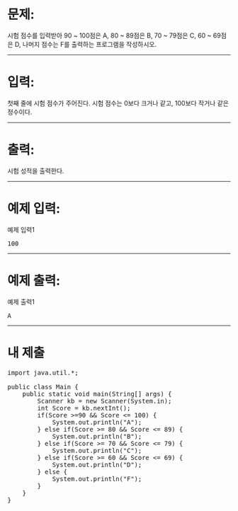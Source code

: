 # 문제: 
시험 점수를 입력받아 90 ~ 100점은 A, 80 ~ 89점은 B, 70 ~ 79점은 C, 60 ~ 69점은 D, 나머지 점수는 F를 출력하는 프로그램을 작성하시오.

---
# 입력: 
첫째 줄에 시험 점수가 주어진다. 시험 점수는 0보다 크거나 같고, 100보다 작거나 같은 정수이다.

---
# 출력: 
시험 성적을 출력한다.

---
# 예제 입력:
예제 입력1
<pre>
100
</pre>

---
# 예제 출력:
예제 출력1
<pre>
A
</pre>
---
# 내 제출
<pre>
import java.util.*;

public class Main {
	public static void main(String[] args) {
		Scanner kb = new Scanner(System.in);
		int Score = kb.nextInt();
		if(Score >=90 && Score <= 100) {
			System.out.println("A");
		} else if(Score >= 80 && Score <= 89) {
			System.out.println("B");
		} else if(Score >= 70 && Score <= 79) {
			System.out.println("C");
		} else if(Score >= 60 && Score <= 69) {
			System.out.println("D");
		} else {
			System.out.println("F");
		}	
	}
}
</pre>
